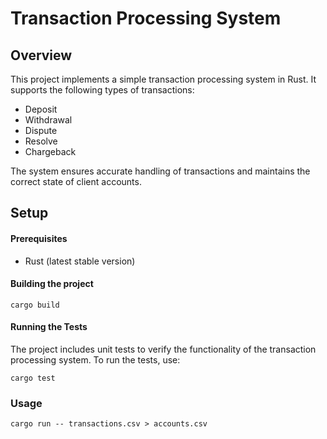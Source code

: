 # Transaction Processing System

## Overview

This project implements a simple transaction processing system in Rust. It supports the following types of transactions:

- Deposit
- Withdrawal
- Dispute
- Resolve
- Chargeback

The system ensures accurate handling of transactions and maintains the correct state of client accounts.

## Setup

#### Prerequisites

- Rust (latest stable version)

#### Building the project

```
cargo build
```

#### Running the Tests

The project includes unit tests to verify the functionality of the transaction processing system. To run the tests, use:

```
cargo test
```

### Usage

```
cargo run -- transactions.csv > accounts.csv
```
